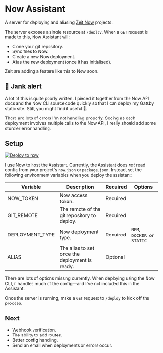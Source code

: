# Now Assistant

A server for deploying and aliasing [Zeit Now](https://now.sh) projects.

The server exposes a single resource at `/deploy`. When a `GET` request is made
to this, Now Assistant will:

- Clone your git repository.
- Sync files to Now.
- Create a new Now deployment.
- Alias the new deployment (once it has initialised).

Zeit are adding a feature like this to Now soon.

## 🚨 Jank alert

A lot of this is quite poorly written. I pieced it together from the Now
API docs and the Now CLI source code quickly so that I can deploy my Gatsby
static site. Still, you might find it useful 🤷‍.

There are lots of errors I'm not handling properly. Seeing as each deployment
involves multiple calls to the Now API, I really should add some sturdier error
handling.

## Setup

[![Deploy to now](https://deploy.now.sh/static/button.svg)](https://deploy.now.sh/?repo=https://github.com/juice49/now-assistant&env=NOW_TOKEN&env=GIT_REMOTE&env=ALIAS)

I use Now to host the Assistant. Currently, the Assistant does *not* read
config from your project's `now.json` or `package.json`. Instead, set the following
environment variables when you deploy the assistant:

| Variable | Description | Required | Options |
|---|---|---|---|
| NOW_TOKEN | Now access token. | Required | |
| GIT_REMOTE | The remote of the git repository to deploy. | Required | |
| DEPLOYMENT_TYPE | Now deployment type. | Required | `NPM`, `DOCKER`, or `STATIC` |
| ALIAS | The alias to set once the deployment is ready. | Optional | |

There are lots of options missing currently. When deploying using the Now CLI,
it handles much of the config—and I've not included this in the Assistant.

Once the server is running, make a `GET` request to `/deploy` to kick off the
process.

## Next

- Webhook verification.
- The ability to add routes.
- Better config handling.
- Send an email when deployments or errors occur.
